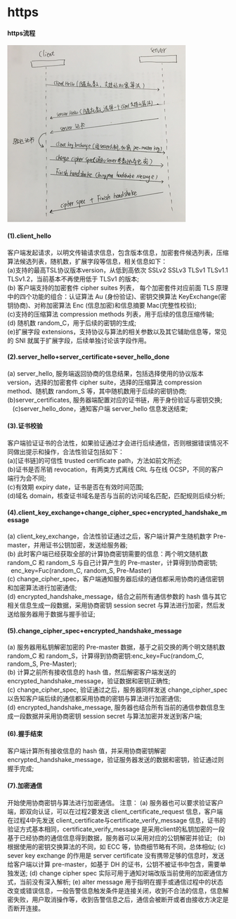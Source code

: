 # https

#### https流程
![image](https://github.com/yincongcyincong/ms/blob/main/image/https.png)
#### (1).client_hello    
客户端发起请求，以明文传输请求信息，包含版本信息，加密套件候选列表，压缩算法候选列表，随机数，扩展字段等信息，相关信息如下：    
(a)支持的最高TSL协议版本version，从低到高依次 SSLv2 SSLv3 TLSv1 TLSv1.1 TLSv1.2，当前基本不再使用低于 TLSv1 的版本;    
(b) 客户端支持的加密套件 cipher suites 列表， 每个加密套件对应前面 TLS 原理中的四个功能的组合：认证算法 Au (身份验证)、密钥交换算法 KeyExchange(密钥协商)、对称加密算法 Enc (信息加密)和信息摘要 Mac(完整性校验);    
(c)支持的压缩算法 compression methods 列表，用于后续的信息压缩传输;   
(d) 随机数 random_C，用于后续的密钥的生成;    
(e)扩展字段 extensions，支持协议与算法的相关参数以及其它辅助信息等，常见的 SNI 就属于扩展字段，后续单独讨论该字段作用。        
#### (2).server_hello+server_certificate+sever_hello_done
(a) server_hello, 服务端返回协商的信息结果，包括选择使用的协议版本 version，选择的加密套件 cipher suite，选择的压缩算法 compression method、随机数 random_S 等，其中随机数用于后续的密钥协商;    
(b)server_certificates, 服务器端配置对应的证书链，用于身份验证与密钥交换;               
(c)server_hello_done，通知客户端 server_hello 信息发送结束;       
#### (3).证书校验    
客户端验证证书的合法性，如果验证通过才会进行后续通信，否则根据错误情况不同做出提示和操作，合法性验证包括如下：   
(a)[证书链]的可信性 trusted certificate path，方法如前文所述;    
(b)证书是否吊销 revocation，有两类方式离线 CRL 与在线 OCSP，不同的客户端行为会不同;      
(c)有效期 expiry date，证书是否在有效时间范围;       
(d)域名 domain，核查证书域名是否与当前的访问域名匹配，匹配规则后续分析;              
#### (4).client_key_exchange+change_cipher_spec+encrypted_handshake_message
(a) client_key_exchange，合法性验证通过之后，客户端计算产生随机数字 Pre-master，并用证书公钥加密，发送给服务器;   
(b) 此时客户端已经获取全部的计算协商密钥需要的信息：两个明文随机数 random_C 和 random_S 与自己计算产生的 Pre-master，计算得到协商密钥;    enc_key=Fuc(random_C, random_S, Pre-Master)    
(c) change_cipher_spec，客户端通知服务器后续的通信都采用协商的通信密钥和加密算法进行加密通信;    
(d) encrypted_handshake_message，结合之前所有通信参数的 hash 值与其它相关信息生成一段数据，采用协商密钥 session secret 与算法进行加密，然后发送给服务器用于数据与握手验证;       
#### (5).change_cipher_spec+encrypted_handshake_message   
(a) 服务器用私钥解密加密的 Pre-master 数据，基于之前交换的两个明文随机数 random_C 和 random_S，计算得到协商密钥:enc_key=Fuc(random_C, random_S, Pre-Master);    
(b) 计算之前所有接收信息的 hash 值，然后解密客户端发送的 encrypted_handshake_message，验证数据和密钥正确性;   
(c) change_cipher_spec, 验证通过之后，服务器同样发送 change_cipher_spec 以告知客户端后续的通信都采用协商的密钥与算法进行加密通信;   
(d) encrypted_handshake_message, 服务器也结合所有当前的通信参数信息生成一段数据并采用协商密钥 session secret 与算法加密并发送到客户端;       
#### (6).握手结束
客户端计算所有接收信息的 hash 值，并采用协商密钥解密 encrypted_handshake_message，验证服务器发送的数据和密钥，验证通过则握手完成;    
#### (7).加密通信
开始使用协商密钥与算法进行加密通信。 注意：
(a) 服务器也可以要求验证客户端，即双向认证，可以在过程2要发送 client_certificate_request 信息，客户端在过程4中先发送 client_certificate与certificate_verify_message 信息，证书的验证方式基本相同，certificate_verify_message 是采用client的私钥加密的一段基于已经协商的通信信息得到数据，服务器可以采用对应的公钥解密并验证;  
(b) 根据使用的密钥交换算法的不同，如 ECC 等，协商细节略有不同，总体相似;
(c) sever key exchange 的作用是 server certificate 没有携带足够的信息时，发送给客户端以计算 pre-master，如基于 DH 的证书，公钥不被证书中包含，需要单独发送;
(d) change cipher spec 实际可用于通知对端改版当前使用的加密通信方式，当前没有深入解析;
(e) alter message 用于指明在握手或通信过程中的状态改变或错误信息，一般告警信息触发条件是连接关闭，收到不合法的信息，信息解密失败，用户取消操作等，收到告警信息之后，通信会被断开或者由接收方决定是否断开连接。   
